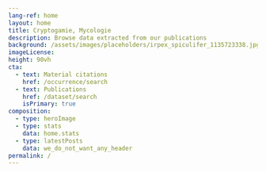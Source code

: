 ```yaml
---
lang-ref: home
layout: home
title: Cryptogamie, Mycologie
description: Browse data extracted from our publications
background: /assets/images/placeholders/irpex_spiculifer_1135723338.jpg
imageLicense:
height: 90vh
cta:
  - text: Material citations
    href: /occurrence/search
  - text: Publications
    href: /dataset/search
    isPrimary: true
composition:
  - type: heroImage
  - type: stats
    data: home.stats
  - type: latestPosts
    data: we_do_not_want_any_header   
permalink: /
---
```

